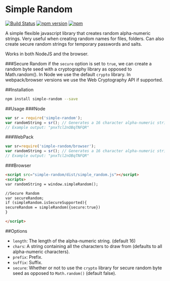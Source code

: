 # Simple Random
[![Build Status](https://travis-ci.org/dortzur/simple-random.svg?branch=master)](https://travis-ci.org/dortzur/simple-random)  [![npm version](https://badge.fury.io/js/simple-random.svg)](http://badge.fury.io/js/simple-random) [![npm](http://img.shields.io/npm/dm/simple-random.svg)](https://www.npmjs.com/package/simple-random)

A simple flexible javascript library that creates random alpha-numeric strings. Very useful when creating random names for files, folders. Can also create secure random strings for temporary passwords and salts.

Works in both NodeJS and the browser.

###Secure Random 
if the `secure` option is set to `true`, we can create a random byte seed with a cryptography library as opposed to Math.random().
In Node we use the default `crypto` library.
In webpack/browser versions we use the Web Cryptography API if supported.

##Installation
```bash
npm install simple-random --save 
```
##Usage
###Node
```javascript
var sr = require('simple-random');
var randomString = sr(); // Generates a 16 character alpha-numeric string.
// Example output: "pnxTcl2nOBqTNFQR"
```
###WebPack
```javascript
var sr=require('simple-random/browser'); 
var randomString = sr(); // Generates a 16 character alpha-numeric string.
// Example output: "pnxTcl2nOBqTNFQR"
```
###Browser
```html
<script src="simple-random/dist/simple_random.js"></script>
<scripts>
var randomString = window.simpleRandom();

//Secure Random
var secureRandom;
if (simpleRandom.isSecureSupported){
secureRandom = simpleRandom({secure:true})
}

</script>
```



##Options
- `length`:  The length of the alpha-numeric string. (default 16)
- `chars`: A string containing all the characters to draw from (defaults to all alpha-numeric characters).
- `prefix`: Prefix.
- `suffix`: Suffix.
- `secure`: Whether or not to use the `crypto` library for secure random byte seed as opposed to `Math.random()` (default false).

